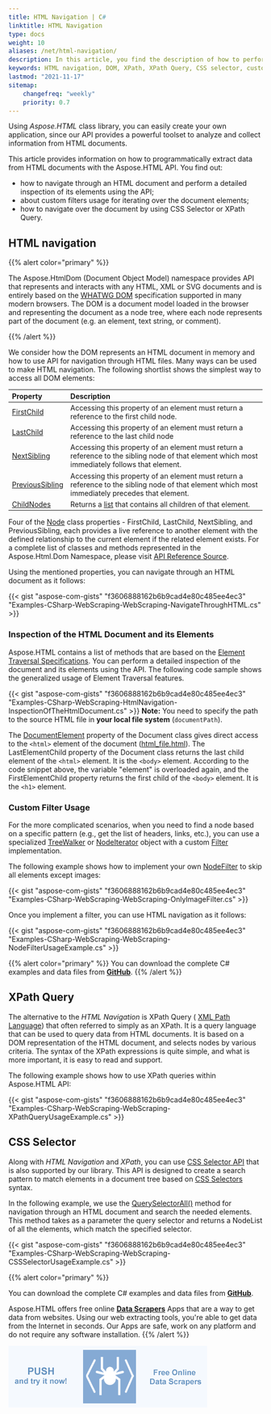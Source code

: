 ```yaml
---
title: HTML Navigation | C#
linktitle: HTML Navigation
type: docs
weight: 10
aliases: /net/html-navigation/
description: In this article, you find the description of how to perform a detailed inspection of the HTML document and its elements using the API, about custom filters usage for iterating over the document elements, how to navigate over the document by using CSS Selector or XPath.
keywords: HTML navigation, DOM, XPath, XPath Query, CSS selector, custom filter, C# example
lastmod: "2021-11-17"
sitemap:
    changefreq: "weekly"
    priority: 0.7
---
```


<link href="./../../style.css" rel="stylesheet" type="text/css" />

Using *Aspose.HTML* class library, you can easily create your own application, since our API provides a powerful toolset to analyze and collect information from HTML documents.

This article provides information on how to programmatically extract data from HTML documents with the Aspose.HTML API. You find out:
 - how to  navigate through an HTML document and  perform a detailed inspection of its elements using the API;
 - about custom filters usage for iterating over the document elements;
 - how to navigate over the document by using CSS Selector or XPath Query.

## **HTML navigation**

{{% alert color="primary" %}}

The Aspose.HtmlDom (Document Object Model) namespace provides API that represents and interacts with any HTML, XML or SVG documents and is entirely based on the [WHATWG DOM](https://dom.spec.whatwg.org/) specification supported in many modern browsers. The DOM is a document model loaded in the browser and representing the document as a node tree, where each node represents part of the document (e.g. an element, text string, or comment).

{{% /alert %}}  

We consider how the DOM represents an HTML document in memory and how to use API for navigation through HTML files. Many ways can be used to make HTML navigation. The following shortlist shows the simplest way to access all DOM elements:

|**Property**|**Description**|
| :- | :- |
|[FirstChild](https://apireference.aspose.com/html/net/aspose.html.dom/node/properties/firstchild)|Accessing this property of an element must return a reference to the first child node.|
|[LastChild](https://apireference.aspose.com/html/net/aspose.html.dom/node/properties/lastchild)|Accessing this property of an element must return a reference to the last child node|
|[NextSibling](https://apireference.aspose.com/html/net/aspose.html.dom/node/properties/nextsibling)|Accessing this property of an element must return a reference to the sibling node of that element which most immediately follows that element.|
|[PreviousSibling](https://apireference.aspose.com/html/net/aspose.html.dom/node/properties/previoussibling)|Accessing this property of an element must return a reference to the sibling node of that element which most immediately precedes that element.|
|[ChildNodes](https://apireference.aspose.com/html/net/aspose.html.dom/node/properties/childnodes)|Returns a [list](https://apireference.aspose.com/html/net/aspose.html.collections/nodelist) that contains all children of that element.|

Four of the [Node](https://apireference.aspose.com/html/net/aspose.html.dom/node)  class properties - FirstChild, LastChild, NextSibling, and PreviousSibling, each provides a live reference to another element with the defined relationship to the current element if the related element exists. For a complete list of classes and methods represented in the Aspose.Html.Dom Namespace, please visit [API Reference Source](https://apireference.aspose.com/html/net/aspose.html.dom).

Using the mentioned properties, you can navigate through an HTML document as it follows:

{{< gist "aspose-com-gists" "f3606888162b6b9cad4e80c485ee4ec3" "Examples-CSharp-WebScraping-WebScraping-NavigateThroughHTML.cs" >}}

### **Inspection of the HTML Document and its Elements**

Aspose.HTML contains a list of methods that are based on the [Element Traversal Specifications](https://www.w3.org/TR/ElementTraversal/). You can perform a detailed inspection of the document and its elements using the API. The following code sample shows the generalized usage of Element Traversal features.

{{< gist "aspose-com-gists" "f3606888162b6b9cad4e80c485ee4ec3" "Examples-CSharp-WebScraping-HtmlNavigation-InspectionOfTheHtmlDocument.cs" >}}
**Note:** You need to specify the path to the source HTML file in **your local file system** (`documentPath`).

The [DocumentElement](https://apireference.aspose.com/html/net/aspose.html.dom/document/properties/documentelement) property of the Document class gives direct access to the `<html>` element of the document ([html_file.html](https://docs.aspose.com/html/net/web-scraping/html-navigation/html_file.html)). The LastElementChild property of the Document class returns the last child element of the `<html>` element. It is the `<body>` element. According to the code snippet above, the variable "element" is overloaded again, and the FirstElementChild property returns the first child of the `<body>` element. It is the `<h1>` element.

### **Custom Filter Usage**

For the more complicated scenarios, when you need to find a node based on a specific pattern (e.g., get the list of headers, links, etc.), you can use a specialized [TreeWalker](https://apireference.aspose.com/html/net/aspose.html.dom.document/createtreewalker/methods/2) or [NodeIterator](https://apireference.aspose.com/html/net/aspose.html.dom.document/createnodeiterator/methods/2) object with a custom [Filter](https://apireference.aspose.com/html/net/aspose.html.dom.traversal.filters/nodefilter) implementation.

The following example shows how to implement your own [NodeFilter](https://apireference.aspose.com/html/net/aspose.html.dom.traversal.filters/nodefilter) to skip all elements except images:

{{< gist "aspose-com-gists" "f3606888162b6b9cad4e80c485ee4ec3" "Examples-CSharp-WebScraping-WebScraping-OnlyImageFilter.cs" >}}

Once you implement a filter, you can use HTML navigation as it follows:

{{< gist "aspose-com-gists" "f3606888162b6b9cad4e80c485ee4ec3" "Examples-CSharp-WebScraping-WebScraping-NodeFilterUsageExample.cs" >}}

{{% alert color="primary" %}} 
You can download the complete C# examples and data files from [**GitHub**](https://github.com/aspose-html/Aspose.HTML-Documentation/tree/main/content/tests-net). 
{{% /alert %}}  

## **XPath  Query**
The alternative to the *HTML Navigation* is XPath Query ( [XML Path Language](https://www.w3.org/TR/xpath20/)) that often referred to simply as an XPath. It is a query language that can be used to query data from HTML documents. It is based on a DOM representation of the HTML document, and selects nodes by various criteria. The syntax of the XPath expressions is quite simple, and what is more important, it is easy to read and support. 

The following example shows how to use XPath queries within Aspose.HTML API:

{{< gist "aspose-com-gists" "f3606888162b6b9cad4e80c485ee4ec3" "Examples-CSharp-WebScraping-WebScraping-XPathQueryUsageExample.cs" >}}

## **CSS Selector**
Along with *HTML Navigation* and *XPath*, you can use [CSS Selector API](http://www.w3.org/TR/selectors-4/) that is also supported by our library. This API is designed to create a search pattern to match elements in a document tree based on [CSS Selectors](https://www.w3.org/TR/selectors-3/#selectors) syntax.

In the following example, we use the [QuerySelectorAll()](https://apireference.aspose.com/html/net/aspose.html.dom/document/methods/queryselectorall) method for navigation through an HTML document and search the needed elements. This method takes as a parameter the query selector and returns a NodeList of all the elements, which match the specified selector.

{{< gist "aspose-com-gists" "f3606888162b6b9cad4e80c485ee4ec3" "Examples-CSharp-WebScraping-WebScraping-CSSSelectorUsageExample.cs" >}}

{{% alert color="primary" %}} 

You can download the complete C# examples and data files from [**GitHub**](https://github.com/aspose-html/Aspose.HTML-Documentation/tree/main/content/tests-net). 

Aspose.HTML offers free online [**Data Scrapers**](https://products.aspose.app/html/en/scrapers) Apps that are a way to get data from websites. Using our web extracting tools, you're able to get data from the Internet in seconds. Our Apps are safe, work on any platform and do not require any software installation. 
{{% /alert %}}  

<a href="https://products.aspose.app/html/en/scrapers" target="_blank">![Text "Banner Data Scrapers"](./../data-scrapers.png#center)</a> 



